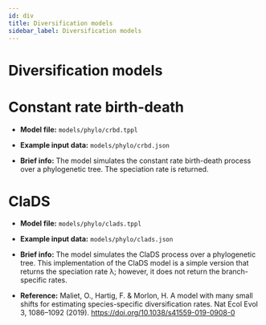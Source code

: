 ```yaml
---
id: div
title: Diversification models
sidebar_label: Diversification models
---
```

# Diversification models

# Constant rate birth-death

  - **Model file:** `models/phylo/crbd.tppl`

  - **Example input data:** `models/phylo/crbd.json`

  - **Brief info:** The model simulates the constant rate birth-death process over a phylogenetic tree. The speciation rate is returned.

# ClaDS

  - **Model file:** `models/phylo/clads.tppl`

  - **Example input data:** `models/phylo/clads.json`

  - **Brief info:** The model simulates the ClaDS process over a phylogenetic tree. This implementation of the ClaDS model is a simple version that returns the speciation rate λ; however, it does not return the branch-specific rates.

  - **Reference:**
    Maliet, O., Hartig, F. & Morlon, H. A model with many small shifts for estimating species-specific diversification rates. Nat Ecol Evol 3, 1086–1092 (2019). 
    https://doi.org/10.1038/s41559-019-0908-0